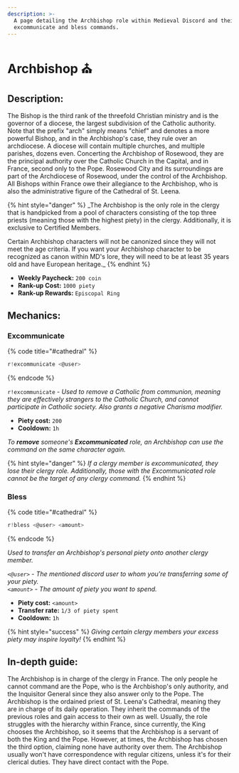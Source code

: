 ```yaml
---
description: >-
  A page detailing the Archbishop role within Medieval Discord and their
  excommunicate and bless commands.
---
```


# Archbishop ⛪

## Description:

The Bishop is the third rank of the threefold Christian ministry and is the governor of a diocese, the largest subdivision of the Catholic authority. Note that the prefix "arch" simply means "chief" and denotes a more powerful Bishop, and in the Archbishop's case, they rule over an archdiocese. A diocese will contain multiple churches, and multiple parishes, dozens even. Concerting the Archbishop of Rosewood, they are the principal authority over the Catholic Church in the Capital, and in France, second only to the Pope. Rosewood City and its surroundings are part of the Archdiocese of Rosewood, under the control of the Archbishop. All Bishops within France owe their allegiance to the Archbishop, who is also the administrative figure of the Cathedral of St. Leena.

{% hint style="danger" %}
_The Archbishop is the only role in the clergy that is handpicked from a pool of characters consisting of the top three priests \(meaning those with the highest piety\) in the clergy. Additionally, it is exclusive to Certified Members.  
  
Certain Archbishop characters will not be canonized since they will not meet the age criteria. If you want your Archbishop character to be recognized as canon within MD's lore, they will need to be at least 35 years old and have European heritage._
{% endhint %}

* **Weekly Paycheck:** `200 coin`
* **Rank-up Cost:** `1000 piety`
* **Rank-up Rewards:** `Episcopal Ring`

## Mechanics:

### Excommunicate

{% code title="\#cathedral" %}
```javascript
r!excommunicate <@user>
```
{% endcode %}

`r!excommunicate` - _Used to remove a Catholic from communion, meaning they are effectively strangers to the Catholic Church, and cannot participate in Catholic society. Also grants a negative Charisma modifier._

* **Piety cost:** `200`
* **Cooldown:** `1h`

_To **remove** someone's **Excommunicated** role, an Archbishop can use the command on the same character again._

{% hint style="danger" %}
_If a clergy member is excommunicated, they lose their clergy role. Additionally, those with the Excommunicated role cannot be the target of any clergy command._
{% endhint %}

### Bless

{% code title="\#cathedral" %}
```javascript
r!bless <@user> <amount>  
```
{% endcode %}

_Used to transfer an Archbishop's personal piety onto another clergy member._

_`<@user>` - The mentioned discord user to whom you're transferring some of your piety.  
`<amount>` - The amount of piety you want to spend._  


* **Piety cost:** `<amount>`
* **Transfer rate:** `1/3 of piety spent`
* **Cooldown:** `1h`

{% hint style="success" %}
_Giving certain clergy members your excess piety may inspire loyalty!_
{% endhint %}

## In-depth guide:

The Archbishop is in charge of the clergy in France. The only people he cannot command are the Pope, who is the Archbishop's only authority, and the Inquisitor General since they also answer only to the Pope. The Archbishop is the ordained priest of St. Leena's Cathedral, meaning they are in charge of its daily operation. They inherit the commands of the previous roles and gain access to their own as well. Usually, the role struggles with the hierarchy within France, since currently, the King chooses the Archbishop, so it seems that the Archbishop is a servant of both the King and the Pope. However, at times, the Archbishop has chosen the third option, claiming none have authority over them. The Archbishop usually won't have correspondence with regular citizens, unless it's for their clerical duties. They have direct contact with the Pope.

